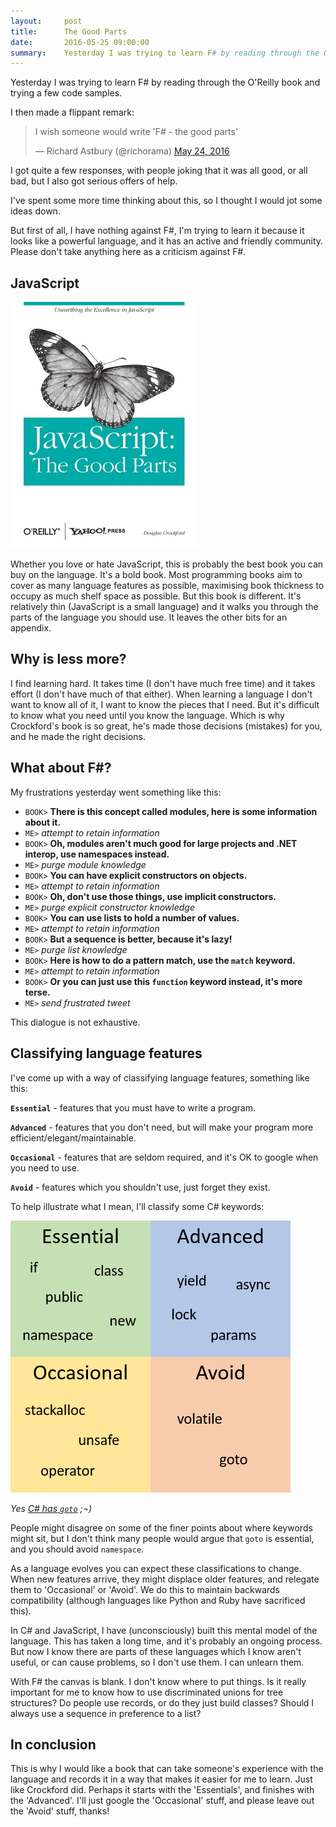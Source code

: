 ```yaml
---
layout:     post
title:      The Good Parts
date:       2016-05-25 09:00:00
summary:    Yesterday I was trying to learn F# by reading through the O'Reilly book and trying a few code samples. I then made a flippant remark...
---
```


Yesterday I was trying to learn F# by reading through the O'Reilly book and trying a few code samples.

I then made a flippant remark:

<blockquote class="twitter-tweet" data-lang="en"><p lang="en" dir="ltr">I wish someone would write &#39;F# - the good parts&#39;</p>&mdash; Richard Astbury (@richorama) <a href="https://twitter.com/richorama/status/735122629275836416">May 24, 2016</a></blockquote>
<script async src="//platform.twitter.com/widgets.js" charset="utf-8"></script>

I got quite a few responses, with people joking that it was all good, or all bad, but I also got serious offers of help.

I've spent some more time thinking about this, so I thought I would jot some ideas down.

But first of all, I have nothing against F#, I'm trying to learn it because it looks like a powerful language, and it
has an active and friendly community. Please don't take anything here as a criticism against F#.

## JavaScript

![JavaScript the Good Parts](/images/jsgoodparts.jpg)

Whether you love or hate JavaScript, this is probably the best book you can buy on the language.
It's a bold book.
Most programming books aim to cover as many language features as possible, maximising book thickness to occupy as
much shelf space as possible.
But this book is different.
It's relatively thin (JavaScript is a small language) and it walks you through the parts of the language you should use.
It leaves the other bits for an appendix.

## Why is less more?

I find learning hard. It takes time (I don't have much free time) and it takes effort (I don't have much of that either).
When learning a language I don't want to know all of it, I want to know the pieces that I need. But it's difficult to
know what you need until you know the language. Which is why Crockford's book is so great, he's made those
decisions (mistakes) for you, and he made the right decisions.

## What about F#?

My frustrations yesterday went something like this:

* `BOOK>` __There is this concept called modules, here is some information about it.__
* `ME>` _attempt to retain information_
* `BOOK>` __Oh, modules aren't much good for large projects and .NET interop, use namespaces instead.__
* `ME>` _purge module knowledge_
* `BOOK>` __You can have explicit constructors on objects.__
* `ME>` _attempt to retain information_
* `BOOK>` __Oh, don't use those things, use implicit constructors.__
* `ME>` _purge explicit constructor knowledge_
* `BOOK>` __You can use lists to hold a number of values.__
* `ME>` _attempt to retain information_
* `BOOK>` __But a sequence is better, because it's lazy!__
* `ME>` _purge list knowledge_
* `BOOK>` __Here is how to do a pattern match, use the `match` keyword.__
* `ME>` _attempt to retain information_
* `BOOK>` __Or you can just use this `function` keyword instead, it's more terse.__
* `ME>` _send frustrated tweet_

This dialogue is not exhaustive.

## Classifying language features

I've come up with a way of classifying language features, something like this:

__`Essential`__ - features that you must have to write a program.

__`Advanced`__ - features that you don't need, but will make your program more efficient/elegant/maintainable.

__`Occasional`__ - features that are seldom required, and it's OK to google when you need to use.

__`Avoid`__ - features which you shouldn't use, just forget they exist.

To help illustrate what I mean, I'll classify some C# keywords:

![C# quadrants](/images/csharpquadrants.png)

_Yes [C# has `goto`](https://msdn.microsoft.com/en-gb/library/13940fs2.aspx) ;¬)_

People might disagree on some of the finer points about where keywords might sit,
but I don't think many people would argue that `goto` is essential, and you should avoid `namespace`.

As a language evolves you can expect these classifications to change. When new features arrive, they might displace older
features, and relegate them to 'Occasional' or 'Avoid'. We do this to maintain backwards compatibility (although languages
like Python and Ruby have sacrificed this).

In C# and JavaScript, I have (unconsciously) built this mental model of the language.
This has taken a long time, and it's probably an ongoing process.
But now I know there are parts of these languages which I know aren't useful, or can cause problems,
so I don't use them. I can unlearn them.

With F# the canvas is blank. I don't know where to put things. Is it really important for me to know how to use
discriminated unions for tree structures? Do people use records, or do they just build classes? Should I always
use a sequence in preference to a list?

## In conclusion

This is why I would like a book that can take someone's experience with the language and records it in a way that
makes it easier for me to learn. Just like Crockford did.
Perhaps it starts with the 'Essentials', and finishes with the 'Advanced'.
I'll just google the 'Occasional' stuff, and please leave out the 'Avoid' stuff, thanks!
